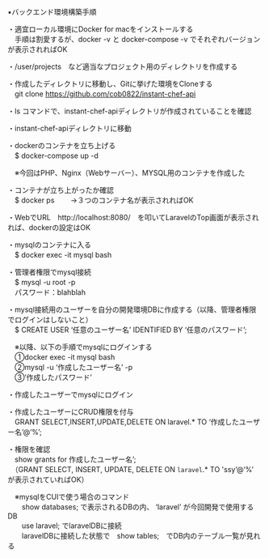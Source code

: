 ▪️バックエンド環境構築手順

・適宜ローカル環境にDocker for macをインストールする<br>
　手順は割愛するが、docker -v と docker-compose -v  でそれぞれバージョンが表示されればOK

・/user/projects　など適当なプロジェクト用のディレクトリを作成する

・作成したディレクトリに移動し、Gitに挙げた環境をCloneする<br>
　git clone https://github.com/cob0822/instant-chef-api

・ls コマンドで、instant-chef-apiディレクトリが作成されていることを確認

・instant-chef-apiディレクトリに移動

・dockerのコンテナを立ち上げる<br>
　$ docker-compose up -d

　※今回はPHP、Nginx（Webサーバー）、MYSQL用のコンテナを作成した

・コンテナが立ち上がったか確認<br>
　$ docker ps
　　→３つのコンテナ名が表示されればOK

・WebでURL　http://localhost:8080/　を叩いてLaravelのTop画面が表示されれば、dockerの設定はOK

・mysqlのコンテナに入る<br>
　$ docker exec -it mysql bash

・管理者権限でmysql接続<br>
　$ mysql -u root -p<br>
　パスワード：blahblah

・mysql接続用のユーザーを自分の開発環境DBに作成する（以降、管理者権限でログインはしないこと）<br>
　$ CREATE USER ‘任意のユーザー名’ IDENTIFIED BY ‘任意のパスワード’;

　※以降、以下の手順でmysqlにログインする<br>
　①docker exec -it mysql bash<br>
　②mysql -u ‘作成したユーザー名’ -p<br>
　③’作成したパスワード’

・作成したユーザーでmysqlにログイン

・作成したユーザーにCRUD権限を付与<br>
　GRANT SELECT,INSERT,UPDATE,DELETE ON laravel.* TO ‘作成したユーザー名’@‘%’;

・権限を確認<br>
　show grants for 作成したユーザー名’;<br>
　（GRANT SELECT, INSERT, UPDATE, DELETE ON `laravel`.* TO 'ssy’@‘%’　　が表示されていればOK）

　※mysqlをCUIで使う場合のコマンド<br>
　　show databases; で表示されるDBの内、 ‘laravel’ が今回開発で使用するDB<br>
　　use laravel; でlaravelDBに接続<br>
　　laravelDBに接続した状態で　show tables;　でDB内のテーブル一覧が見れる
